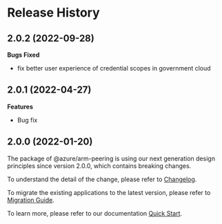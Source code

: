 # Release History

## 2.0.2 (2022-09-28)

**Bugs Fixed**

  -  fix better user experience of credential scopes in government cloud

## 2.0.1 (2022-04-27)

**Features**

  - Bug fix
    
## 2.0.0 (2022-01-20)

The package of @azure/arm-peering is using our next generation design principles since version 2.0.0, which contains breaking changes.

To understand the detail of the change, please refer to [Changelog](https://aka.ms/js-track2-changelog).

To migrate the existing applications to the latest version, please refer to [Migration Guide](https://aka.ms/js-track2-migration-guide).

To learn more, please refer to our documentation [Quick Start](https://aka.ms/js-track2-quickstart).
